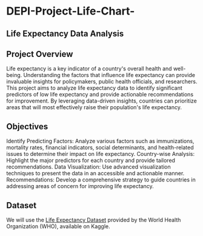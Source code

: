 # DEPI-Project-Life-Chart-
## Life Expectancy Data Analysis
## Project Overview
Life expectancy is a key indicator of a country's overall health and well-being. Understanding the factors that influence life expectancy can provide invaluable insights for policymakers, public health officials, and researchers. This project aims to analyze life expectancy data to identify significant predictors of low life expectancy and provide actionable recommendations for improvement. By leveraging data-driven insights, countries can prioritize areas that will most effectively raise their population's life expectancy.
## Objectives
Identify Predicting Factors: Analyze various factors such as immunizations, mortality rates, financial indicators, social determinants, and health-related issues to determine their impact on life expectancy.
Country-wise Analysis: Highlight the major predictors for each country and provide tailored recommendations.
Data Visualization: Use advanced visualization techniques to present the data in an accessible and actionable manner.
Recommendations: Develop a comprehensive strategy to guide countries in addressing areas of concern for improving life expectancy.
## Dataset
We will use the [Life Expectancy Dataset](https://www.kaggle.com/datasets/kumarajarshi/life-expectancy-who) provided by the World Health Organization (WHO), available on Kaggle.
